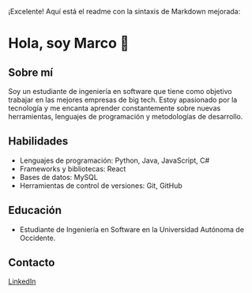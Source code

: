 ¡Excelente! Aquí está el readme con la sintaxis de Markdown mejorada:

# Hola, soy Marco 👋

## Sobre mí
Soy un estudiante de ingeniería en software que tiene como objetivo trabajar en las mejores empresas de big tech. Estoy apasionado por la tecnología y me encanta aprender constantemente sobre nuevas herramientas, lenguajes de programación y metodologías de desarrollo.

## Habilidades
- Lenguajes de programación: Python, Java, JavaScript, C#
- Frameworks y bibliotecas: React
- Bases de datos: MySQL
- Herramientas de control de versiones: Git, GitHub

## Educación
- Estudiante de Ingeniería en Software en la Universidad Autónoma de Occidente.

## Contacto
[LinkedIn](https://www.linkedin.com/in/marco-vinicio-palazuelos-leon)

<!--
**PGPLAYER15/PGPLAYER15** is a ✨ _special_ ✨ repository because its `README.md` (this file) appears on your GitHub profile.
}


Here are some ideas to get you started:

- 🔭 I’m currently working on ...
- 🌱 I’m currently learning ...
- 👯 I’m looking to collaborate on ...
- 🤔 I’m looking for help with ...
- 💬 Ask me about ...
- 📫 How to reach me: ...
- 😄 Pronouns: ...
- ⚡ Fun fact: ...
-->
